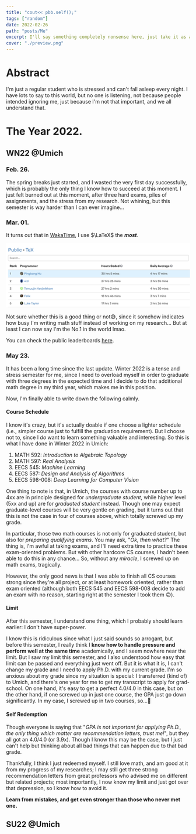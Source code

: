 ```yaml
---
title: "cout<< pbb.self();"
tags: ["random"]
date: 2022-02-26
path: "posts/Me"
excerpt: I'll say something completely nonsense here, just take it as a joke.
cover: "./preview.png"
---
```


# Abstract
I'm just a regular student who is stressed and can't fall asleep every night. I have lots to say to this world, but no one is listening, not because people intended ignoring me, just because I'm not that important, and we all understand that. 

# The Year 2022.

## WN22 @Umich
### Feb. 26. 
The spring breaks just started, and I wasted the very first day successfully, which is probably the only thing I know how to succeed at this moment. I just felt burned out at this moment, after three hard exams, piles of assignments, and the stress from my research.
Not whining, but this semester is way harder than I can ever imagine...

### Mar. 01.
It turns out that in [WakaTime](https://wakatime.com), I use $\LaTeX$ the ***most***.
<p align="center">
	<img src="./figures/wakatime.png"/>
</p>
Not sure whether this is a good thing or not😅, since it somehow indicates how busy I'm writing math stuff instead of working on my research... But at least 
I can now say I'm the No.1 in the world lmao.

You can check the public leaderboards [here](https://wakatime.com/leaders/language/tex).

### May 23.
It has been a long time since the last update. Winter 2022 is a tense and stress semester for me, since I need to overload myself in order to graduate with three degrees in the expected time and I decide 
to do that additional math degree in my third year, which makes me in this position.

Now, I'm finally able to write down the following calmly.

#### Course Schedule
I know it's crazy, but it's actually doable if one choose a lighter schedule (i.e., simpler course just to fulfill the graduation requirement). But I choose not to, since I *do* want to learn something valuable and interesting. So this is what I have done in Winter 2022 in Umich:
1. MATH 592: *Introduction to Algebraic Topology*
2. MATH 597: *Real Analysis*
3. EECS 545: *Machine Learning*
4. EECS 587: *Design and Analysis of Algorithms*
5. EECS 598-008: *Deep Learning for Computer Vision*

One thing to note is that, in Umich, the courses with course number up to 4xx are in principle designed for *undergraduate student*, while higher level (5xx and up) are for *graduated student* instead. Though one may expect graduate-level courses will be very gentle on grading, but it turns out that this is not the case in four of courses above, which totally screwed up my grade.

In particular, those two math courses is not only for graduated student, but also for *preparing qualifying exams*. You may ask, "*Ok, then what?*" The thing is, I'm awful at taking exams, and I'll need extra time to practice these exam-oriented problems. But with other hardcore CS courses, I hadn't been able to do this in any chance... So, without any *miracle*, I screwed up on math exams, tragically.

However, the only good news is that I was able to finish all CS courses strong since they're all project, or at least homework oriented, rather than exam oriented (although both EECS 545 and EECS 598-008 decide to add an exam with no reason, starting right at the semester I took them 🙃).

#### Limit
After this semester, I understand one thing, which I probably should learn earlier: I don't have super-power.

I know this is ridiculous since what I just said sounds so arrogant, but before this semester, I really think I **know how to handle pressure and perform well at the same time** academically, and I seem nowhere near the limit. But I saw my limit this semester, and I also understood how easy that limit can be passed and everything just went off. But it is what it is, I can't change my grade and I need to apply Ph.D. with my 
current grade. I'm so anxious about my grade since my situation is special: I transferred (kind of) to Umich, and there's one year for me to get my transcript to apply for grad-school. On one hand, it's easy to get a perfect 4.0/4.0 in this case, but on the other hand, if one screwed up in just one course, the GPA just go down significantly. In my case, I screwed up in two courses, so...🤮

#### Self Redemption
Though everyone is saying that "*GPA is not important for applying Ph.D., the only thing which matter are recommendation letters, trust me!*", but they all got an 4.0/4.0 (or 3.9x). Though I know this may be the case, but I just can't help but thinking about all bad things that can happen due to that bad grade.

Thankfully, I think I just redeemed myself. I still love math, and am good at it from my progress of my researches; I may still get three strong recommendation letters from great professors who advised me on different but related projects; most importantly, I now know my limit and just got over that depression, so I know how to avoid it.

**Learn from mistakes, and get even stronger than those who never met one.**

## SU22 @Umich
